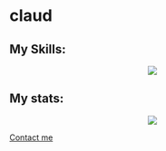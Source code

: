 # claud

## My Skills:
<p align="center">
  <img src="https://skillicons.dev/icons?i=python,js,java,c,html,css,flask,django,selenium,vue,jquery,mongo,sqlite,mysql,git,docker,github&perline=6" />

</p>

## My stats:
<p align="center">
  <img src="https://github-readme-stats.vercel.app/api?username=theclaaud&count_private=false&show_icons=true&theme=dark" />
</p>

<a href="https://t.me/theclaud">
Contact me
</a>
